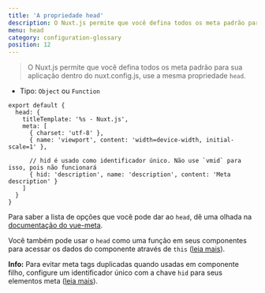 ```yaml
---
title: 'A propriedade head'
description: O Nuxt.js permite que você defina todos os meta padrão para sua aplicação dentro do nuxt.config.js.
menu: head
category: configuration-glossary
position: 12
---
```


> O Nuxt.js permite que você defina todos os meta padrão para sua aplicação dentro do nuxt.config.js, use a mesma propriedade `head`.

- Tipo: `Object` ou `Function`

```js{}[nuxt.config.js]
export default {
  head: {
    titleTemplate: '%s - Nuxt.js',
    meta: [
      { charset: 'utf-8' },
      { name: 'viewport', content: 'width=device-width, initial-scale=1' },

      // hid é usado como identificador único. Não use `vmid` para isso, pois não funcionará
      { hid: 'description', name: 'description', content: 'Meta description' }
    ]
  }
}
```

Para saber a lista de opções que você pode dar ao `head`, dê uma olhada na [documentação do vue-meta](https://vue-meta.nuxtjs.org/api/#metainfo-properties).

Você também pode usar o `head` como uma função em seus componentes para acessar os dados do componente através de `this` ([leia mais](/guides/components-glossary/pages-head)).

<base-alert type="info">

<b>Info:</b> Para evitar meta tags duplicadas quando usadas em componente filho, configure um identificador único com a chave `hid` para seus elementos meta ([leia mais](https://vue-meta.nuxtjs.org/api/#tagidkeyname)).

</base-alert>
